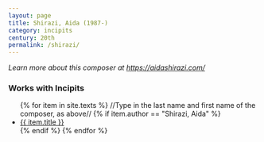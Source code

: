 ```yaml
---
layout: page
title: Shirazi, Aida (1987-)
category: incipits
century: 20th
permalink: /shirazi/
---
```


*Learn more about this composer at <a href="https://aidashirazi.com/" target="_blank">https://aidashirazi.com/</a>*
<br/>

### Works with Incipits
<ul class="texts">
    {% for item in site.texts %}
    //Type in the last name and first name of the composer, as above//
      {% if item.author == "Shirazi, Aida" %}
          <li class="text-title">
          <a href="{{ site.baseurl }}{{ item.url }}">
        {{ item.title }}
              </a>
    </li>
      {% endif %}
    {% endfor %}
</ul>